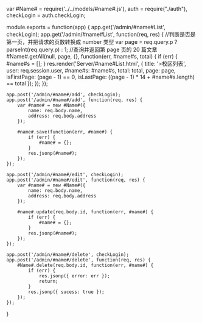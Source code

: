 var #Name# = require('../../models/#name#.js'),
    auth = require("./auth"),
    checkLogin = auth.checkLogin;

module.exports = function(app) {
    app.get('/admin/#name#List', checkLogin);
    app.get('/admin/#name#List', function(req, res) {
        //判断是否是第一页，并把请求的页数转换成 number 类型
        var page = req.query.p ? parseInt(req.query.p) : 1;
        //查询并返回第 page 页的 20 篇文章
        #Name#.getAll(null, page, {}, function(err, #name#s, total) {
            if (err) {
                #name#s = [];
            }
            res.render('Server/#name#List.html', {
                title: '>校区列表',
                user: req.session.user,
                #name#s: #name#s,
                total: total,
                page: page,
                isFirstPage: (page - 1) == 0,
                isLastPage: ((page - 1) * 14 + #name#s.length) == total
            });
        });
    });

    app.post('/admin/#name#/add', checkLogin);
    app.post('/admin/#name#/add', function(req, res) {
        var #name# = new #Name#({
            name: req.body.name,
            address: req.body.address
        });

        #name#.save(function(err, #name#) {
            if (err) {
                #name# = {};
            }
            res.jsonp(#name#);
        });
    });

    app.post('/admin/#name#/edit', checkLogin);
    app.post('/admin/#name#/edit', function(req, res) {
        var #name# = new #Name#({
            name: req.body.name,
            address: req.body.address
        });

        #name#.update(req.body.id, function(err, #name#) {
            if (err) {
                #name# = {};
            }
            res.jsonp(#name#);
        });
    });

    app.post('/admin/#name#/delete', checkLogin);
    app.post('/admin/#name#/delete', function(req, res) {
        #Name#.delete(req.body.id, function(err, #name#) {
            if (err) {
                res.jsonp({ error: err });
                return;
            }
            res.jsonp({ sucess: true });
        });
    });
}